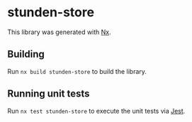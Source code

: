 # stunden-store

This library was generated with [Nx](https://nx.dev).

## Building

Run `nx build stunden-store` to build the library.

## Running unit tests

Run `nx test stunden-store` to execute the unit tests via [Jest](https://jestjs.io).
